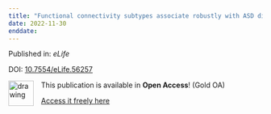 ```yaml
---
title: "Functional connectivity subtypes associate robustly with ASD diagnosis."
date: 2022-11-30
enddate:
---
```


Published in: *eLife*

DOI: [10.7554/eLife.56257](https://doi.org/10.7554/eLife.56257)

<img src="https://upload.wikimedia.org/wikipedia/commons/thumb/7/77/Open_Access_logo_PLoS_transparent.svg/800px-Open_Access_logo_PLoS_transparent.svg.png" alt="drawing" width="50" align="left"/> &nbsp;&nbsp;&nbsp;This publication is available in **Open Access**! (Gold OA)

&nbsp;&nbsp;&nbsp;<a href="https://doi.org/10.7554/elife.56257">Access it freely here</a>

